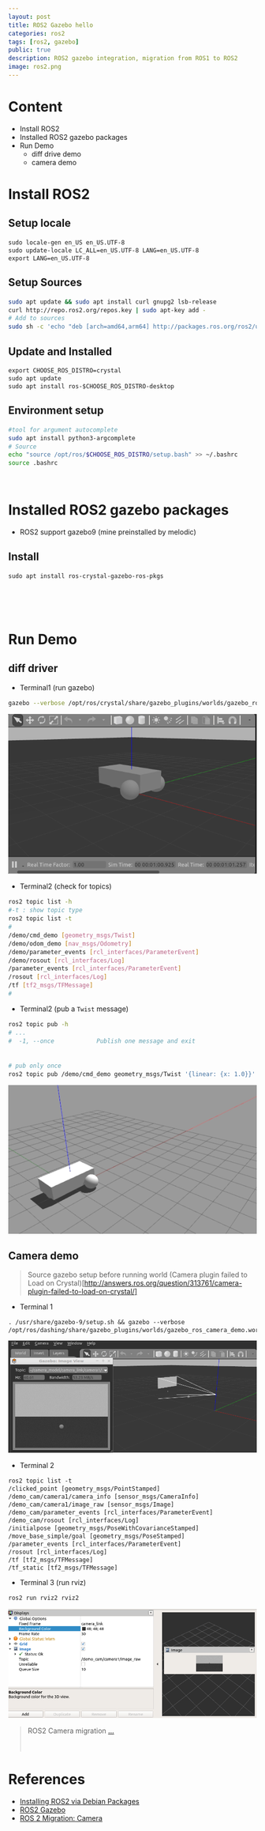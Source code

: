 ```yaml
---
layout: post
title: ROS2 Gazebo hello
categories: ros2
tags: [ros2, gazebo]
public: true
description: ROS2 gazebo integration, migration from ROS1 to ROS2
image: ros2.png
---
```

# Content
- Install ROS2
- Installed ROS2 gazebo packages
- Run Demo
  - diff drive demo
  - camera demo

# Install ROS2
## Setup locale
```
sudo locale-gen en_US en_US.UTF-8
sudo update-locale LC_ALL=en_US.UTF-8 LANG=en_US.UTF-8
export LANG=en_US.UTF-8
```

## Setup Sources
```bash
sudo apt update && sudo apt install curl gnupg2 lsb-release
curl http://repo.ros2.org/repos.key | sudo apt-key add -
# Add to sources
sudo sh -c 'echo "deb [arch=amd64,arm64] http://packages.ros.org/ros2/ubuntu `lsb_release -cs` main" > /etc/apt/sources.list.d/ros2-latest.list'
```

## Update and Installed
```
export CHOOSE_ROS_DISTRO=crystal
sudo apt update
sudo apt install ros-$CHOOSE_ROS_DISTRO-desktop
```

## Environment setup
```bash
#tool for argument autocomplete
sudo apt install python3-argcomplete
# Source
echo "source /opt/ros/$CHOOSE_ROS_DISTRO/setup.bash" >> ~/.bashrc
source .bashrc
```
&nbsp;
&nbsp;
&nbsp;

# Installed ROS2 gazebo packages
- ROS2 support gazebo9 (mine preinstalled by melodic)
## Install
```
sudo apt install ros-crystal-gazebo-ros-pkgs
```
&nbsp;  
&nbsp;  
&nbsp;  
# Run Demo
## diff driver
- Terminal1 (run gazebo)

```bash
gazebo --verbose /opt/ros/crystal/share/gazebo_plugins/worlds/gazebo_ros_diff_drive_demo.world
```
![](/images/2019-06-30-21-17-46.png)

- Terminal2 (check for topics)

```bash
ros2 topic list -h
#-t : show topic type
ros2 topic list -t
# 
/demo/cmd_demo [geometry_msgs/Twist]
/demo/odom_demo [nav_msgs/Odometry]
/demo/parameter_events [rcl_interfaces/ParameterEvent]
/demo/rosout [rcl_interfaces/Log]
/parameter_events [rcl_interfaces/ParameterEvent]
/rosout [rcl_interfaces/Log]
/tf [tf2_msgs/TFMessage]
#
```

- Terminal2 (pub a `Twist` message)

```bash
ros2 topic pub -h
# ...
#  -1, --once            Publish one message and exit


# pub only once
ros2 topic pub /demo/cmd_demo geometry_msgs/Twist '{linear: {x: 1.0}}' -1
```

![](/images/ros2-gazebo-101.gif)

## Camera demo
> Source gazebo setup before running world (Camera plugin failed to Load on Crystal)[http://answers.ros.org/question/313761/camera-plugin-failed-to-load-on-crystal/]

- Terminal 1

```
. /usr/share/gazebo-9/setup.sh && gazebo --verbose  /opt/ros/dashing/share/gazebo_plugins/worlds/gazebo_ros_camera_demo.world
```


 
![](/images/2019-06-30-22-21-33.png)

- Terminal 2

```
ros2 topic list -t
/clicked_point [geometry_msgs/PointStamped]
/demo_cam/camera1/camera_info [sensor_msgs/CameraInfo]
/demo_cam/camera1/image_raw [sensor_msgs/Image]
/demo_cam/parameter_events [rcl_interfaces/ParameterEvent]
/demo_cam/rosout [rcl_interfaces/Log]
/initialpose [geometry_msgs/PoseWithCovarianceStamped]
/move_base_simple/goal [geometry_msgs/PoseStamped]
/parameter_events [rcl_interfaces/ParameterEvent]
/rosout [rcl_interfaces/Log]
/tf [tf2_msgs/TFMessage]
/tf_static [tf2_msgs/TFMessage]
```


- Terminal 3 (run rviz)

```bash
ros2 run rviz2 rviz2
```

![](/images/2019-06-30-22-26-08.png)

> ROS2 Camera migration [...](https://github.com/ros-simulation/gazebo_ros_pkgs/wiki/ROS-2-Migration:-Camera#ros2)
&nbsp;  
&nbsp;  
&nbsp;  
# References
- [Installing ROS2 via Debian Packages](https://index.ros.org/doc/ros2/Installation/Crystal/Linux-Install-Debians/)
- [ROS2 Gazebo](http://www.guyuehome.com/2368)
- [ROS 2 Migration: Camera](https://github.com/ros-simulation/gazebo_ros_pkgs/wiki/ROS-2-Migration:-Camera)